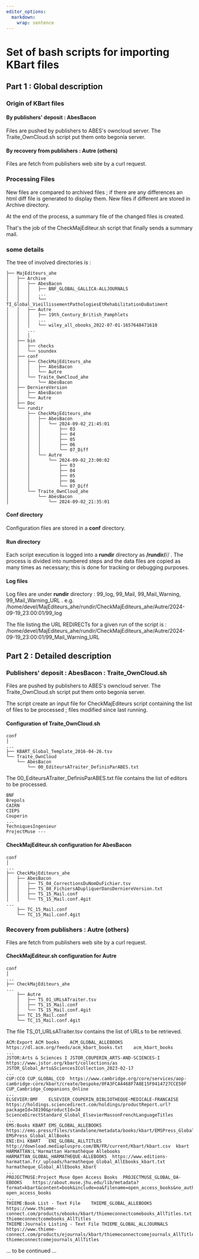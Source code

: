 ```yaml
---
editor_options: 
  markdown: 
    wrap: sentence
---
```


# Set of bash scripts for importing KBart files

## Part 1 : Global description

### Origin of KBart files

#### By publishers' deposit : AbesBacon

Files are pushed by publishers to ABES's owncloud server.
The Traite_OwnCloud.sh script put them onto begonia server.

#### By recovery from publishers : Autre (others)

Files are fetch from publishers web site by a curl request.

### Processing Files

New files are compared to archived files ; if there are any differences an html diff file is generated to display them.
New files if different are stored in Archive directory.

At the end of the process, a summary file of the changed files is created.

That's the job of the CheckMajEditeur.sh script that finally sends a summary mail.

### some details

The tree of involved directories is :

```         
├── MajEditeurs_ahe
│   ├── Archive
│   │   ├── AbesBacon
│   │   │   ├── BNF_GLOBAL_GALLICA-ALLJOURNALS
│   │   │   ...
│   │   │   └── TI_Global_VieillissementPathologiesEtRehabilitationDuBatiment
│   │   ├── Autre
│   │   │   ├── 19th_Century_British_Pamphlets
│   │   │   ...
│   │   │   └── wiley_all_obooks_2022-07-01-1657648471610
│   │   ...
│   │   │
│   ├── bin
│   │   ├── checks
│   │   └── soundex
│   ├── conf
│   │   ├── CheckMajEditeurs_ahe
│   │   │   ├── AbesBacon
│   │   │   └── Autre
│   │   └── Traite_OwnCloud_ahe
│   │       └── AbesBacon
│   ├── DerniereVersion
│   │   ├── AbesBacon
│   │   └── Autre
│   ├── Doc
│   └── rundir
│       ├── CheckMajEditeurs_ahe
│       │   ├── AbesBacon
│       │   │   └── 2024-09-02_21:45:01
│       │   │       ├── 03
│       │   │       ├── 04
│       │   │       ├── 05
│       │   │       ├── 06
│       │   │       └── 07_Diff
│       │   └── Autre
│       │       └── 2024-09-02_23:00:02
│       │           ├── 03
│       │           ├── 04
│       │           ├── 05
│       │           ├── 06
│       │           └── 07_Diff
│       └── Traite_OwnCloud_ahe
│           └── AbesBacon
│               └── 2024-09-02_21:35:01
```
#### Conf directory 
Configuration files are stored in a **conf** directory.
#### Run directory 
Each script execution is logged into a **rundir** directory as **/rundir/**<program name>/<editor>/<running date> .
The process is divided into numbered steps and the data files are copied as many times as necessary; this is done for tracking or debugging purposes.
#### Log files 
Log files are under **rundir** directory : 99_log, 99_Mail, 99_Mail_Warning, 99_Mail_Warning_URL .
e.g. /home/devel/MajEditeurs_ahe/rundir/CheckMajEditeurs_ahe/Autre/2024-09-19_23:00:01/99_log

The file listing the URL REDIRECTs for a given run of the script is :
/home/devel/MajEditeurs_ahe/rundir/CheckMajEditeurs_ahe/Autre/2024-09-19_23:00:01/99_Mail_Warning_URL

## Part 2 : Detailed description

### Publishers' deposit : AbesBacon : Traite_OwnCloud.sh

Files are pushed by publishers to ABES's owncloud server.
The Traite_OwnCloud.sh script put them onto begonia server.

The script create an input file for CheckMajEditeurs script containing the list of files to be processed ; files modified since last running.

#### Configuration of Traite_OwnCloud.sh

```         
conf 
│ 
...
├── KBART_Global_Template_2016-04-26.tsv 
└── Traite_OwnCloud 
    └── AbesBacon 
        └── 00_EditeursATraiter_DefinisParABES.txt
```

The 00_EditeursATraiter_DefinisParABES.txt file contains the list of editors to be processed.
```         
BNF
Brepols
CAIRN
CIEPS
Couperin
...
TechniquesIngenieur
ProjectMuse ---
```
#### CheckMajEditeur.sh configuration for AbesBacon
```
conf 
│ 
...
├── CheckMajEditeurs_ahe
│   ├── AbesBacon
│   │   ├── TS_04_CorrectionsDuNomDuFichier.tsv
│   │   ├── TS_08_FichiersADupliquerDansDerniereVersion.txt
│   │   ├── TS_15_Mail.conf
│   │   └── TS_15_Mail.conf.4git
...
    ├── TC_15_Mail.conf
    └── TC_15_Mail.conf.4git

```
### Recovery from publishers : Autre (others)

Files are fetch from publishers web site by a curl request.

#### CheckMajEditeur.sh configuration for Autre
```
conf 
│ 
...
├── CheckMajEditeurs_ahe
...
    ├── Autre
    │   ├── TS_01_URLsATraiter.tsv
    │   ├── TS_15_Mail.conf
    │   └── TS_15_Mail.conf.4git
    ├── TC_15_Mail.conf
    └── TC_15_Mail.conf.4git

```
The file TS_01_URLsATraiter.tsv contains the list of URLs to be retrieved.
```
ACM:Export ACM books	ACM_GLOBAL_ALLEBOOKS	https://dl.acm.org/feeds/acm_kbart_books.txt	acm_kbart_books
...
JSTOR:Arts & Sciences I	JSTOR_COUPERIN_ARTS-AND-SCIENCES-I	https://www.jstor.org/kbart/collections/as	JSTOR_Global_Arts&SciencesICollection_2023-02-17
...
CUP:CCO	CUP_GLOBAL_CCO	https://www.cambridge.org/core/services/aop-cambridge-core/kbart/create/bespoke/0FA3FCA4468F7A8E15F0414727CCE50F	CUP_Cambridge_Companions_Online
...
ELSEVIER:BMF	ELSEVIER_COUPERIN_BIBLIOTHEQUE-MEDICALE-FRANCAISE	https://holdings.sciencedirect.com/holdings/productReport.url?packageId=38190&productId=34	ScienceDirectStandard_Global_ElsevierMassonFrenchLanguageTitles
...
EMS:Books KBART	EMS_GLOBAL_ALLEBOOKS	https://ems.press/files/standalone/metadata/books/kbart/EMSPress_Global_AllBooks.txt	EMSPress_Global_AllBooks
ENI:Eni KBART	ENI_GLOBAL_ALLTITLES	http://download.mediapluspro.com/BN/FR/current/Kbart/kbart.csv	kbart
HARMATTAN:L'Harmattan Harmathèque Allebooks	HARMATTAN_GLOBAL_HARMATHEQUE-ALLEBOOKS	https://www.editions-harmattan.fr/_uploads/harmatheque_Global_AllEbooks_kbart.txt	harmatheque_Global_AllEbooks_kbart
...
PROJECTMUSE:Project Muse Open Access Books	PROJECTMUSE_GLOBAL_OA-EBOOKS	https://about.muse.jhu.edu/lib/metadata?format=kbart&content=book&include=oa&filename=open_access_books&no_auth=1	open_access_books
...
THIEME:Book List - Text File	THIEME_GLOBAL_ALLEBOOKS	https://www.thieme-connect.com/products/ebooks/kbart/thiemeconnectcomebooks_AllTitles.txt	thiemeconnectcomebooks_AllTitles
THIEME:Journals Listing - Text File	THIEME_GLOBAL_ALLJOURNALS	https://www.thieme-connect.com/products/ejournals/kbart/thiemeconnectcomejournals_AllTitles.txt	thiemeconnectcomejournals_AllTitles
``` 
...
to be continued ...
